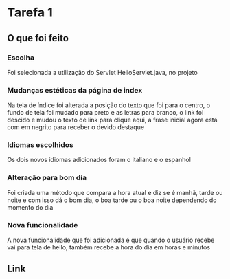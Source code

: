 # Tarefa 1
## O que foi feito
### Escolha 

Foi selecionada a utilização do Servlet HelloServlet.java, no projeto

### Mudanças estéticas da página de index

Na tela de índice foi alterada a posição do texto que foi para o centro,
o fundo de tela foi mudado para preto e as letras para branco, o link foi descido
e mudou o texto de link para clique aqui, a frase inicial agora está com em negrito
para receber o devido destaque

### Idiomas escolhidos

Os dois novos idiomas adicionados foram o italiano e o espanhol

### Alteração para bom dia 

Foi criada uma método que compara a hora atual e diz se é manhã, tarde ou noite
e com isso dá o bom dia, o boa tarde ou o boa noite dependendo do momento do dia

### Nova funcionalidade

A nova funcionalidade que foi adicionada é que quando o usuário recebe vai para tela de hello, 
também recebe a hora do dia em horas e minutos 

## Link